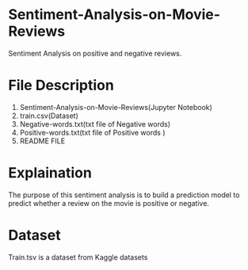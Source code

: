 # Sentiment-Analysis-on-Movie-Reviews
 Sentiment Analysis on positive and negative reviews.

# File Description
 1. Sentiment-Analysis-on-Movie-Reviews(Jupyter Notebook)
 2. train.csv(Dataset)
 3. Negative-words.txt(txt file of Negative words)
 4. Positive-words.txt(txt file of Positive words )
 5. README FILE

# Explaination
The purpose of this sentiment  analysis is to build a prediction model to predict whether a review on the movie is positive or negative.

# Dataset
Train.tsv is a dataset from Kaggle datasets
